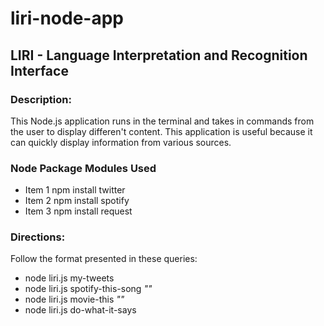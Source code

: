 # liri-node-app

## LIRI - Language Interpretation and Recognition Interface

### Description:
This Node.js application runs in the terminal and takes in commands from the user to display differen't content.  This application is useful because it can quickly display information from various sources.

### Node Package Modules Used
* Item 1 npm install twitter
* Item 2 npm install spotify
* Item 3 npm install request

### Directions:
Follow the format presented in these queries:
* node liri.js my-tweets
* node liri.js spotify-this-song *"<song name here>"*
* node liri.js movie-this _"<movie name here>"_
* node liri.js do-what-it-says 
